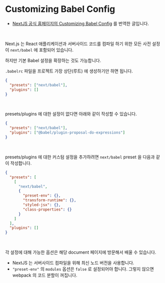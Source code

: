 # Customizing Babel Config

- [NextJS 공식 홈페이지의 Customizing Babel Config](https://nextjs.org/docs/advanced-features/customizing-babel-config) 를 번역한 글입니다.

<br>

Next.js 는 React 애플리케이션과 서버사이드 코드를 컴파일 하기 위한 모든 사전 설정이 `next/babel` 에 포함되어 있습니다.

하지만 기본 Babel 설정을 확장하는 것도 가능합니다.

`.babelrc` 파일을 프로젝트 가장 상단(루트) 에 생성하기만 하면 됩니다.

```json
{
  "presets": ["next/babel"],
  "plugins": []
}
```

<br>

presets/plugins 에 대한 설정이 없다면 아래와 같이 작성할 수 있습니다.

```json
{
  "presets": ["next/babel"],
  "plugins": ["@babel/plugin-proposal-do-expressions"]
}
```

<br>

presets/plugins 에 대한 커스텀 설정을 추가하려면 `next/babel` preset 을 다음과 같이 작성합니다.

```json
{
  "presets": [
    [
      "next/babel",
      {
        "preset-env": {},
        "transform-runtime": {},
        "styled-jsx": {},
        "class-properties": {}
      }
    ]
  ],
  "plugins": []
}
```

<br>

각 설정에 대해 가능한 옵션은 해당 document 페이지에 방문해서 배울 수 있습니다.

- NextJS 는 서버사이드 컴파일을 위해 최신 노드 버전을 사용합니다.
- `"preset-env"` 의 `modules` 옵션은 `false` 로 설정되어야 합니다. 그렇지 않으면 webpack 의 코드 분할이 꺼집니다.
